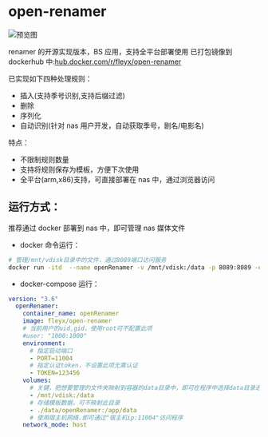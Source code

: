 # open-renamer

![预览图](https://s3.fleyx.com/picbed/2022/11/18386180128d01eb1a59b8eacf652895.png)

renamer 的开源实现版本，BS 应用，支持全平台部署使用
已打包镜像到 dockerhub 中:[hub.docker.com/r/fleyx/open-renamer](https://hub.docker.com/r/fleyx/open-renamer)

已实现如下四种处理规则：

- 插入(支持季号识别,支持后缀过滤)
- 删除
- 序列化
- 自动识别(针对 nas 用户开发，自动获取季号，剧名/电影名)

特点：

- 不限制规则数量
- 支持将规则保存为模板，方便下次使用
- 全平台(arm,x86)支持，可直接部署在 nas 中，通过浏览器访问

## 运行方式：

推荐通过 docker 部署到 nas 中，即可管理 nas 媒体文件

- docker 命令运行：

```bash
# 管理/mnt/vdisk目录中的文件，通过8089端口访问服务
docker run -itd  --name openRenamer -v /mnt/vdisk:/data -p 8089:8089 -e PORT="8089" -e TOKEN="123456" fleyx/open-renamer
```

- docker-compose 运行：

```yaml
version: "3.6"
  openRenamer:
    container_name: openRenamer
    image: fleyx/open-renamer
	# 当前用户的uid,gid，使用root可不配置此项
    #user: "1000:1000"
    environment:
      # 指定启动端口
      - PORT=11004
      # 指定认证token，不设置此项无需认证
      - TOKEN=123456
    volumes:
	  # 关键，把想要管理的文件夹映射到容器的data目录中，即可在程序中选择data目录进行重命名操作
      - /mnt/vdisk:/data
	  # 存储模板数据，可不映射此目录
      - ./data/openRenamer:/app/data
	  # 使用宿主机网络.即可通过"宿主机ip:11004"访问程序
    network_mode: host
```
